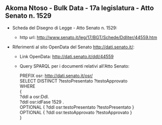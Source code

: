 ## Akoma Ntoso - Bulk Data - 17a legislatura - Atto Senato n. 1529 ##

* Scheda del Disegno di Legge - Atto Senato n. 1529:
	* http url: http://www.senato.it/leg/17/BGT/Schede/Ddliter/44559.htm

* Riferimenti al sito OpenData del Senato http://dati.senato.it/:
	* Link OpenData: http://dati.senato.it/ddl/44559
	* Query SPARQL per i documenti relativi all'Atto Senato:

        PREFIX osr: <http://dati.senato.it/osr/>  
		SELECT DISTINCT ?testoPresentato ?testoApprovato  
		WHERE  
		{  
		    ?ddl a osr:Ddl.  
		    ?ddl osr:idFase 1529 .  
		    OPTIONAL { ?ddl osr:testoPresentato ?testoPresentato }  
		    OPTIONAL { ?ddl osr:testoApprovato ?testoApprovato }  
		}
		